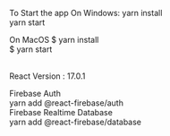 To Start the app On Windows:   yarn install 
<br>
                               yarn start
                                
On MacOS      $ yarn install 
<br>
              $ yarn start                         


<br> React Version : 17.0.1

Firebase Auth
<br>
yarn add @react-firebase/auth
<br>
Firebase Realtime Database
<br>
yarn add @react-firebase/database
